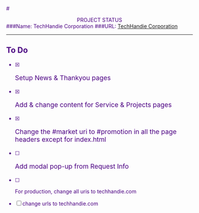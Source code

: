 <style>
	body {color:indigo;}
</style>

#<div style="text-align:center">PROJECT STATUS</div>
###Name: TechHandie Corporation
###URL: <a href="https://www.techhandie.com/main">TechHandie Corporation</a>
<hr>
<h2>To Do</h2>

- [x] <p style="font-size:1.25em;">Setup News & Thankyou pages</p>
- [x] <p style="font-size:1.25em;">Add & change content for Service & Projects pages</p>
- [x] <p style="font-size:1.25em;">Change the #market uri to #promotion in all the  page headers except for index.html</p>
- [ ] <p style="font-size:1.25em;">Add modal pop-up from Request Info</p>
- [ ] <p>For production, change all uris to techhandie.com</p>
- [ ] change urls to techhandie.com
